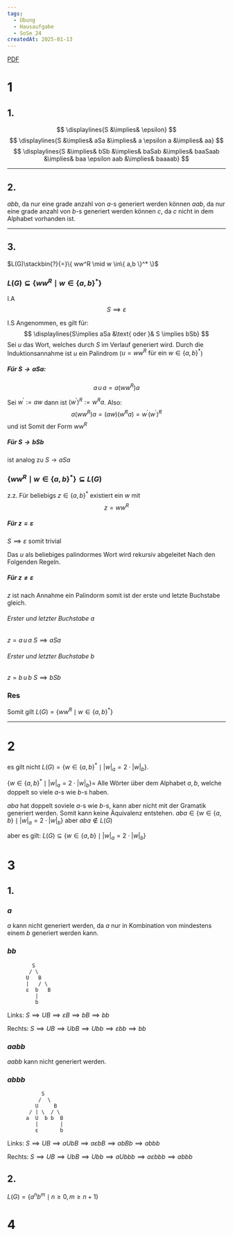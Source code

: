 ```yaml
---
tags:
  - Übung
  - Hausaufgabe
  - SoSe_24
createdAt: 2025-01-13
---
```

[PDF](Uebung_10.pdf)
# 1
## 1.
$$
\displaylines{S &\implies& \epsilon}
$$
$$
\displaylines{S &\implies& aSa &\implies& a \epsilon a &\implies& aa}
$$
$$
\displaylines{S &\implies& bSb &\implies& baSab &\implies& baaSaab &\implies& baa \epsilon aab &\implies& baaaab}
$$

---
## 2.
$abb$, da nur eine grade anzahl von $a$-s generiert werden können
$aab$, da nur eine grade anzahl von $b$-s generiert werden können
$c$, da $c$ nicht in dem Alphabet vorhanden ist.

---
## 3.
$L(G)\stackbin{?}{=}\{ ww^R \mid w \in\{ a,b \}^* \}$

### $L(G)\subseteq \{ ww^R \mid w \in \{ a,b \}^* \}$
I.A
$$
S\implies \varepsilon
$$

I.S
Angenommen, es gilt für:
$$
\displaylines{S\implies aSa &\text{ oder }& S \implies bSb}
$$
Sei $u$ das Wort, welches durch $S$ im Verlauf generiert wird. Durch die Induktionsannahme ist $u$ ein Palindrom ($u=ww^R \text{ für ein } w\in\{ a,b \}^*$)

##### Für $S \to aSa$:
$$
a\,u\,a = a(ww^R)a
$$

Sei $w^\prime := aw$ dann ist $(w^\prime)^R:=w^Ra$. Also:
$$
a(ww^R)a=(aw)(w^Ra)=w^\prime(w^\prime)^R
$$
und ist Somit der Form $ww^R$


##### Für $S \to bSb$
ist analog zu $S \to aSa$

### $\{ ww^R \mid w \in \{ a,b \}^* \} \subseteq L(G)$

z.z. Für beliebigs $z\in\{ a,b \}^*$ existiert ein $w$ mit
$$
z=ww^R
$$

##### Für $z=\varepsilon$
$S\implies \varepsilon$
somit trivial

Das $u$ als beliebiges palindormes Wort wird rekursiv abgeleitet Nach den Folgenden Regeln.

##### Für $z\neq \varepsilon$
$z$ ist nach Annahme ein Palindorm somit ist der erste und letzte Buchstabe gleich.
###### Erster und letzter Buchstabe $a$
$z=a\,u\,a$
$S\implies aSa$
###### Erster und letzter Buchstabe $b$
$z=b\,u\,b$
$S\implies bSb$


### Res
Somit gilt $L(G) = \{ ww^R \mid w \in \{ a,b \}^* \}$

---
# 2
es gilt nicht $L(G)=\{ w \in \{ a,b \}^* \mid \lvert w \rvert_{a} = 2\cdot \lvert w \rvert_{b} \}$.

$\{ w \in \{ a,b \}^* \mid \lvert w \rvert_{a} = 2\cdot \lvert w \rvert_{b} \} =$ Alle Wörter über dem Alphabet $a,b$, welche doppelt so viele $a$-s wie $b$-s haben.

$aba$ hat doppelt soviele $a$-s wie $b$-s, kann aber nicht mit der Gramatik generiert werden. Somit kann keine Äquivalenz entstehen.
$aba\in\{ w \in\{ a,b \} \mid \lvert w \rvert_{a} = 2\cdot \lvert w \rvert_{b} \}$ aber $aba \notin L(G)$

aber es gilt:
$L(G) \subseteq \{ w \in\{ a,b \} \mid \lvert w \rvert_{a} = 2\cdot \lvert w \rvert_{b} \}$

# 3

## 1.
### $a$
$a$ kann nicht generiert werden, da $a$ nur in Kombination von mindestens einem $b$ generiert werden kann.

### $bb$
```
        S
       / \
      U   B
      |   / \
      ε  b   B
         |
         b
```

Links:
$S \implies UB\implies \varepsilon B\implies bB\implies bb$

Rechts:
$S \implies UB\implies UbB\implies Ubb\implies \varepsilon bb\implies bb$

### $aabb$
$aabb$ kann nicht generiert werden.

### $abbb$
```
           S
          /  \
         U     B
       / | \  / \
      a  U  b b  B
         |       |
         ε       b
```

Links:
$S \implies UB\implies aUbB\implies a \varepsilon bB\implies abBb\implies abbb$

Rechts:
$S \implies UB\implies UbB\implies Ubb\implies aUbbb\implies a \varepsilon bbb \implies abbb$

## 2.
$L(G)=\{ a^nb^m \mid n\geq 0, m\geq n+1 \}$

# 4
